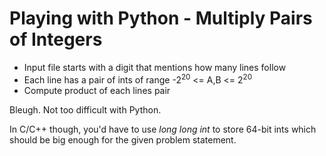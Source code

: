 # Playing with Python - Multiply Pairs of Integers

- Input file starts with a digit that mentions how many lines follow
- Each line has a pair of ints of range -2<sup>20</sup> <= A,B <= 2<sup>20</sup> 
- Compute product of each lines pair

Bleugh. Not too difficult with Python.

In C/C++ though, you'd have to use *long long int* to store 64-bit ints which should be big enough for the given problem statement.

